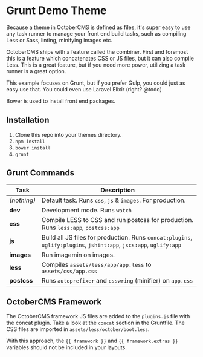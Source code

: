 # Grunt Demo Theme

Because a theme in OctoberCMS is defined as files, it's super easy to use any task runner to manage your front end build tasks, such as compiling Less or Sass, linting, minifying images etc.

OctoberCMS ships with a feature called the combiner. First and foremost this is a feature which concatenates CSS or JS files, but it can also compile Less. This is a great feature, but if you need more power, utilizing a task runner is a great option.

This example focuses on Grunt, but if you prefer Gulp, you could just as easy use that. You could even use Laravel Elixir (right? @todo)

Bower is used to install front end packages.

## Installation

1. Clone this repo into your themes directory.
1. `npm install`
1. `bower install`
1. `grunt`

## Grunt Commands

| Task | Description |
|------|-------------|
| _(nothing)_ | Default task. Runs `css`, `js` & `images`. For production. |
| **dev** | Development mode. Runs `watch` |
| **css** | Compile LESS to CSS and run postcss for production. Runs `less:app`, `postcss:app` |
| **js** | Build all JS files for production. Runs `concat:plugins`, `uglify:plugins`, `jshint:app`, `jscs:app`, `uglify:app` |
| **images** | Run imagemin on images. |
| **less** | Compiles `assets/less/app/app.less` to `assets/css/app.css` |
| **postcss** | Runs `autoprefixer` and `csswring` (minifier) on `app.css` |

## OctoberCMS Framework

The OctoberCMS framework JS files are added to the `plugins.js` file with the concat plugin. Take a look at the `concat` section in the Gruntfile. The CSS files are imported in `assets/less/october/boot.less`.

With this approach, the `{{ framework }}` and `{{ framework.extras }}` variables should not be included in your layouts.
